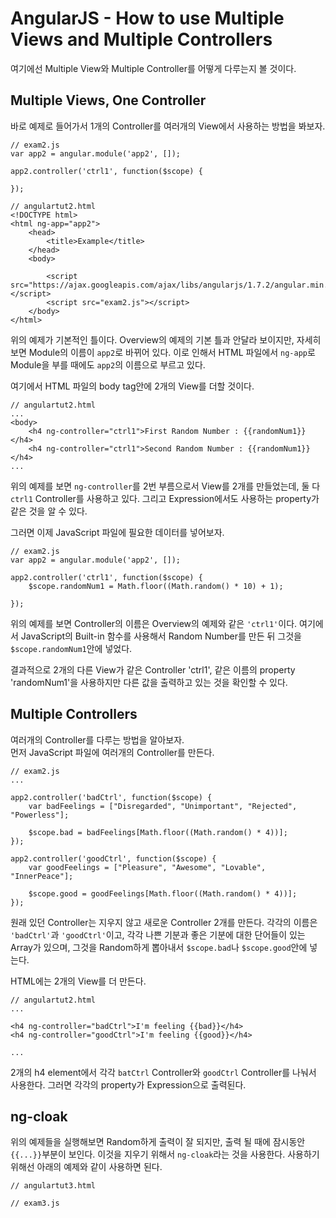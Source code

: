 AngularJS - How to use Multiple Views and Multiple Controllers
===============================================================
여기에선 Multiple View와 Multiple Controller를 어떻게 다루는지 볼 것이다.  
  
Multiple Views, One Controller
------------------------------
바로 예제로 들어가서 1개의 Controller를 여러개의 View에서 사용하는 방법을 봐보자.  
  
~~~
// exam2.js
var app2 = angular.module('app2', []);

app2.controller('ctrl1', function($scope) {
	
});
~~~
  
~~~
// angulartut2.html
<!DOCTYPE html>
<html ng-app="app2">
	<head>
		<title>Example</title>
	</head>
	<body>

		<script src="https://ajax.googleapis.com/ajax/libs/angularjs/1.7.2/angular.min.js"></script>
		<script src="exam2.js"></script>
	</body>
</html>
~~~
위의 예제가 기본적인 틀이다. Overview의 예제의 기본 틀과 안달라 보이지만, 자세히 보면 Module의 이름이 `app2`로 바뀌어 있다. 이로 인해서 HTML 파일에서 `ng-app`로 Module을 부를 때에도 `app2`의 이름으로 부르고 있다.  
  
여기에서 HTML 파일의 body tag안에 2개의 View를 더할 것이다.  
  
~~~
// angulartut2.html
...
<body>
	<h4 ng-controller="ctrl1">First Random Number : {{randomNum1}}</h4>
	<h4 ng-controller="ctrl1">Second Random Number : {{randomNum1}}</h4>
...
~~~
위의 예제를 보면 `ng-controller`를 2번 부름으로서 View를 2개를 만들었는데, 둘 다 `ctrl1` Controller를 사용하고 있다. 그리고 Expression에서도 사용하는 property가 같은 것을 알 수 있다.  
  
그러면 이제 JavaScript 파일에 필요한 데이터를 넣어보자.  
  
~~~
// exam2.js
var app2 = angular.module('app2', []);

app2.controller('ctrl1', function($scope) {
	$scope.randomNum1 = Math.floor((Math.random() * 10) + 1);

});
~~~
위의 예제를 보면 Controller의 이름은 Overview의 예제와 같은 `'ctrl1'`이다. 여기에서 JavaScript의 Built-in 함수를 사용해서 Random Number를 만든 뒤 그것을 `$scope.randomNum1`안에 넣었다.   
  
결과적으로 2개의 다른 View가 같은 Controller 'ctrl1', 같은 이름의 property 'randomNum1'을 사용하지만 다른 값을 출력하고 있는 것을 확인할 수 있다. 
  
  
  
Multiple Controllers
---------------------
여러개의 Controller를 다루는 방법을 알아보자.  
먼저 JavaScript 파일에 여러개의 Controller를 만든다.   
  
~~~
// exam2.js
...

app2.controller('badCtrl', function($scope) {
	var badFeelings = ["Disregarded", "Unimportant", "Rejected", "Powerless"];

	$scope.bad = badFeelings[Math.floor((Math.random() * 4))];
});

app2.controller('goodCtrl', function($scope) {
	var goodFeelings = ["Pleasure", "Awesome", "Lovable", "InnerPeace"];

	$scope.good = goodFeelings[Math.floor((Math.random() * 4))];
});
~~~
원래 있던 Controller는 지우지 않고 새로운 Controller 2개를 만든다. 각각의 이름은 `'badCtrl'`과 `'goodCtrl'`이고, 각각 나쁜 기분과 좋은 기분에 대한 단어들이 있는 Array가 있으며, 그것을 Random하게 뽑아내서 `$scope.bad`나 `$scope.good`안에 넣는다.   
  
HTML에는 2개의 View를 더 만든다.  
  
~~~
// angulartut2.html
...

<h4 ng-controller="badCtrl">I'm feeling {{bad}}</h4>
<h4 ng-controller="goodCtrl">I'm feeling {{good}}</h4>

...
~~~
2개의 h4 element에서 각각 `batCtrl` Controller와 `goodCtrl` Controller를 나눠서 사용한다. 그러면 각각의 property가 Expression으로 출력된다.  

ng-cloak
---------
위의 예제들을 실행해보면 Random하게 출력이 잘 되지만, 출력 될 때에 잠시동안 `{{...}}`부분이 보인다. 이것을 지우기 위해서 `ng-cloak`라는 것을 사용한다. 사용하기 위해선 아래의 예제와 같이 사용하면 된다.  
  
~~~
// angulartut3.html

~~~

~~~
// exam3.js

~~~






